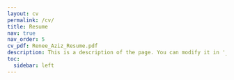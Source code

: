 ```yaml
---
layout: cv
permalink: /cv/
title: Resume
nav: true
nav_order: 5
cv_pdf: Renee_Aziz_Resume.pdf
description: This is a description of the page. You can modify it in '_pages/cv.md'. You can also change or remove the top pdf download button.
toc:
  sidebar: left
---
```

